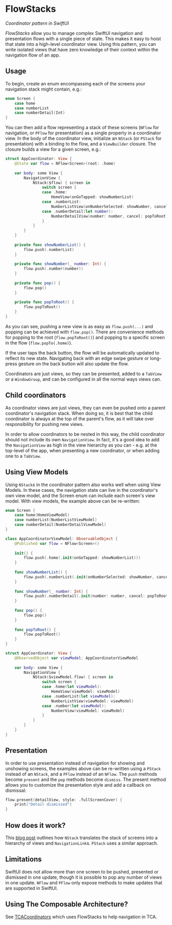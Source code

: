 # FlowStacks
_Coordinator pattern in SwiftUI_

*FlowStacks* allow you to manage complex SwiftUI navigation and presentation flows with a single piece of state. This makes it easy to hoist that state into a high-level coordinator view. Using this pattern, you can write isolated views that have zero knowledge of their context within the navigation flow of an app.

## Usage

To begin, create an enum encompassing each of the screens your navigation stack might contain, e.g.:

```swift
enum Screen {
    case home
    case numberList
    case numberDetail(Int)
}
```

You can then add a flow representing a stack of these screens (`NFlow` for navigation, or `PFlow` for presentation) as a single property in a coordinator view. In the body of the coordinator view, initialize an `NStack` (or `PStack` for presentation) with a binding to the flow, and a `ViewBuilder` closure. The closure builds a view for a given screen, e.g.:

```swift
struct AppCoordinator: View {
    @State var flow = NFlow<Screen>(root: .home)
    
    var body: some View {
        NavigationView {
            NStack($flow) { screen in
                switch screen {
                case .home:
                    HomeView(onGoTapped: showNumberList)
                case .numberList:
                    NumberListView(onNumberSelected: showNumber, cancel: pop)
                case .numberDetail(let number):
                    NumberDetailView(number: number, cancel: popToRoot)
                }
            }
        }
    }
    
    private func showNumberList() {
        flow.push(.numberList)
    }
    
    private func showNumber(_ number: Int) {
        flow.push(.number(number))
    }
    
    private func pop() {
        flow.pop()
    }
    
    private func popToRoot() {
        flow.popToRoot()
    }
}
```

As you can see, pushing a new view is as easy as `flow.push(...)` and popping can be achieved with `flow.pop()`. There are convenience methods for popping to the root (`flow.popToRoot()`) and popping to a specific screen in the flow (`flow.popTo(.home)`). 

If the user taps the back button, the flow will be automatically updated to reflect its new state. Navigating back with an edge swipe gesture or long-press gesture on the back button will also update the flow.

Coordinators are just views, so they can be presented, added to a `TabView` or a `WindowGroup`, and can be configured in all the normal ways views can. 

## Child coordinators

As coordinator views are just views, they can even be pushed onto a parent coordinator's navigation stack. When doing so, it is best that the child coordinator is always at the top of the parent's flow, as it will take over responsibility for pushing new views. 

In order to allow coordinators to be nested in this way, the child coordinator should not include its own `NavigationView`. In fact, it's a good idea to add the `NavigationView` as high in the view hierarchy as you can - e.g. at the top-level of the app, when presenting a new coordinator, or when adding one to a `TabView`.

## Using View Models

Using `NStack`s in the coordinator pattern also works well when using View Models. In these cases, the navigation state can live in the coordinator's own view model, and the Screen enum can include each screen's view model. With view models, the example above can be re-written:

```swift
enum Screen {
    case home(HomeViewModel)
    case numberList(NumberListViewModel)
    case numberDetail(NumberDetailViewModel)
}

class AppCoordinatorViewModel: ObservableObject {
    @Published var flow = NFlow<Screen>()
    
    init() {
        flow.push(.home(.init(onGoTapped: showNumberList)))
    }
    
    func showNumberList() {
        flow.push(.numberList(.init(onNumberSelected: showNumber, cancel: pop)))
    }
    
    func showNumber(_ number: Int) {
        flow.push(.numberDetail(.init(number: number, cancel: popToRoot)))
    }
    
    func pop() {
        flow.pop()
    }
    
    func popToRoot() {
        flow.popToRoot()
    }
}

struct AppCoordinator: View {
    @ObservedObject var viewModel: AppCoordinatorViewModel
    
    var body: some View {
        NavigationView {
            NStack($viewModel.flow) { screen in
                switch screen {
                case .home(let viewModel):
                    HomeView(viewModel: viewModel)
                case .numberList(let viewModel):
                    NumberListView(viewModel: viewModel)
                case .number(let viewModel):
                    NumberView(viewModel: viewModel)
                }
            }
        }
    }
}
```

## Presentation

In order to use presentation instead of navigation for showing and unshowing screens, the examples above can be re-written using a `PStack` instead of an `NStack`, and a `PFlow` instead of an `NFlow`. The `push` methods become `present` and the `pop` methods become `dismiss`. The present method allows you to customize the presentation style and add a callback on dismissal:

```swift
flow.present(detailView, style: .fullScreenCover) {
    print("Detail dismissed")
}
```

## How does it work? 

This [blog post](https://johnpatrickmorgan.github.io/2021/07/03/NStack/) outlines how `NStack` translates the stack of screens into a hierarchy of views and `NavigationLink`s. `PStack` uses a similar approach.

## Limitations

SwiftUI does not allow more than one screen to be pushed, presented or dismissed in one update, though it is possible to pop any number of views in one update. `NFlow` and `PFlow` only expose methods to make updates that are supported in SwiftUI.

## Using The Composable Architecture?

See [TCACoordinators](https://github.com/johnpatrickmorgan/TCACoordinators) which uses FlowStacks to help navigation in TCA.
